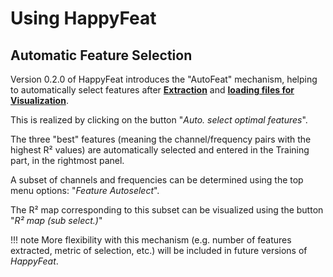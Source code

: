 # Using HappyFeat

## Automatic Feature Selection 

Version 0.2.0 of HappyFeat introduces the "AutoFeat" mechanism, helping to automatically select features after [**Extraction**](extract.md) and [**loading files for Visualization**](visualize.md).


This is realized by clicking on the button "*Auto. select optimal features*".

The three "best" features (meaning the channel/frequency pairs with the highest R² values) are automatically selected and entered in the Training part, in the rightmost panel.

A subset of channels and frequencies can be determined using the top menu options:  "*Feature Autoselect*". 

The R² map corresponding to this subset can be visualized using the button "*R² map (sub select.)*"

!!! note
    More flexibility with this mechanism (e.g. number of features extracted, metric of selection, etc.) will be included in future versions of *HappyFeat*.
